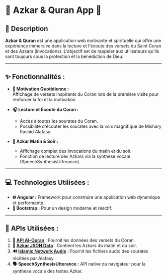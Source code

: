 # 🌟 **Azkar & Quran App** 🌙

## 📝 **Description**
**Azkar & Quran** est une application web motivante et spirituelle qui offre une expérience immersive dans la lecture et l'écoute des versets du Saint Coran et des Azkars (invocations). L'objectif est de rappeler aux utilisateurs qu'ils sont toujours sous la protection et la bénédiction de Dieu.

---

## ✨ **Fonctionnalités :**

- **📖 Motivation Quotidienne :**  
  Affichage de versets inspirants du Coran lors de la première visite pour renforcer la foi et la motivation.

- **🎧 Lecture et Écoute du Coran :**  
  - Accès à toutes les sourates du Coran.  
  - Possibilité d'écouter les sourates avec la voix magnifique de Mishary Rashid Alafasy.

- **🕋 Azkar Matin & Soir :**  
  - Affichage complet des invocations du matin et du soir.  
  - Fonction de lecture des Azkars via la synthèse vocale (SpeechSynthesisUtterance).

---

## 💻 **Technologies Utilisées :**

- **🌐 Angular :** Framework pour construire une application web dynamique et performante.
- **🎨 Bootstrap :** Pour un design moderne et réactif.

---

## 🔗 **APIs Utilisées :**

1. **📜 [API Al-Quran](https://api.alquran.cloud/v1)** : Fournit les données des versets du Coran.  
2. **📂 [Azkar JSON Data](https://raw.githubusercontent.com/nawafalqari/ayah/main/src/data/adkar.json)** : Contient les Azkars du matin et du soir.  
3. **🔊 [Islamic Network Audio](https://cdn.islamic.network/quran/audio-surah/128/ar.alafasy/{surahNumber}.mp3)** : Fournit les fichiers audio des sourates récitées par Alafasy.  
4. **🗣️ SpeechSynthesisUtterance :** API native du navigateur pour la synthèse vocale des textes Azkar.
